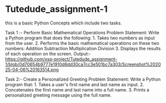 # Tutedude_assignment-1
this is a basic Python Concepts which include two tasks.

Task 1 :- Perform Basic Mathematical Operations
Problem Statement: Write a Python program that does the following:
    1.  Takes two numbers as input from the user.
    2.  Performs the basic mathematical operations on these two numbers:
          Addition
          Subtraction
          Multiplication
          Division
    3.  Displays the results of each operation on the screen.
Output:-  
https://github.com/xsp-project/Tutedude_assignment-1/blob/0d70654b9777e1910d6dd30ca7cc3e501bc7a303/Screenshot%202025-04-06%20163514.png
    

Task 2:- Create a Personalized Greeting
Problem Statement: Write a Python program that:
    1.  Takes a user's first name and last name as input.
    2.  Concatenates the first name and last name into a full name.
    3.  Prints a personalized greeting message using the full name.
